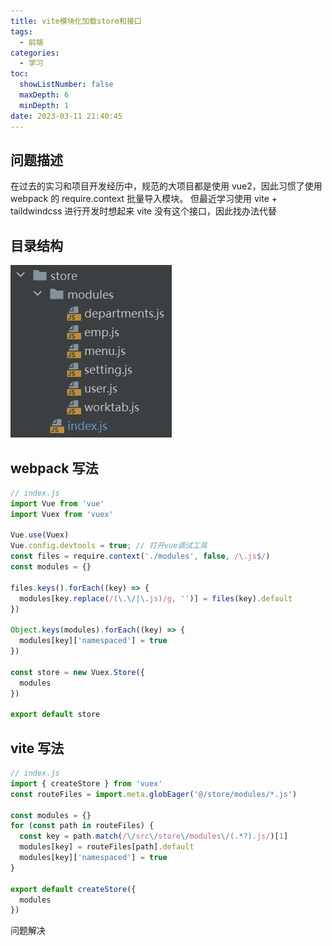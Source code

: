 ```yaml
---
title: vite模块化加载store和接口
tags:
  - 前端
categories:
  - 学习
toc:
  showListNumber: false
  maxDepth: 6
  minDepth: 1
date: 2023-03-11 21:40:45
---
```


## 问题描述

在过去的实习和项目开发经历中，规范的大项目都是使用 vue2，因此习惯了使用 webpack 的 require.context 批量导入模块。
但最近学习使用 vite + taildwindcss 进行开发时想起来 vite 没有这个接口，因此找办法代替

## 目录结构

![store缓存文件结构](/img/vite模块化加载store和接口/文件结构.jpg)

## webpack 写法

```JavaScript
// index.js
import Vue from 'vue'
import Vuex from 'vuex'

Vue.use(Vuex)
Vue.config.devtools = true; // 打开vue调试工具
const files = require.context('./modules', false, /\.js$/)
const modules = {}

files.keys().forEach((key) => {
  modules[key.replace(/(\.\/|\.js)/g, '')] = files(key).default
})

Object.keys(modules).forEach((key) => {
  modules[key]['namespaced'] = true
})

const store = new Vuex.Store({
  modules
})

export default store
```

## vite 写法

```JavaScript
// index.js
import { createStore } from 'vuex'
const routeFiles = import.meta.globEager('@/store/modules/*.js')

const modules = {}
for (const path in routeFiles) {
  const key = path.match(/\/src\/store\/modules\/(.*?).js/)[1]
  modules[key] = routeFiles[path].default
  modules[key]['namespaced'] = true
}

export default createStore({
  modules
})
```

问题解决
